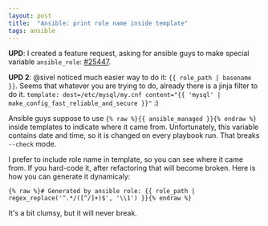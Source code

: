 ```yaml
---
layout: post
title:  "Ansible: print role name inside template"
tags: ansible
---
```

**UPD**: I created a feature request, asking for ansible guys to make special variable `ansible_role`: [#25447](https://github.com/ansible/ansible/issues/25447).

**UPD 2**: @sivel noticed much easier way to do it: `{{ role_path | basename }}`. Seems that whatever you are trying to do, already there is a jinja filter to do it. `template: dest=/etc/mysql/my.cnf content="{{ 'mysql' | make_config_fast_reliable_and_secure }}"` :)

Ansible guys suppose to use `{% raw %}{{ ansible_managed }}{% endraw %}` inside templates to indicate where it came from. Unfortunately, this variable contains date and time, so it is changed on every playbook run. That breaks `--check` mode.

I prefer to include role name in template, so you can see where it came from. If you hard-code it, after refactoring that will become broken. Here is how you can generate it dynamicaly:

```
{% raw %}# Generated by ansible role: {{ role_path | regex_replace('^.*/([^/]+)$', '\\1') }}{% endraw %}
```
It's a bit clumsy, but it will never break.
